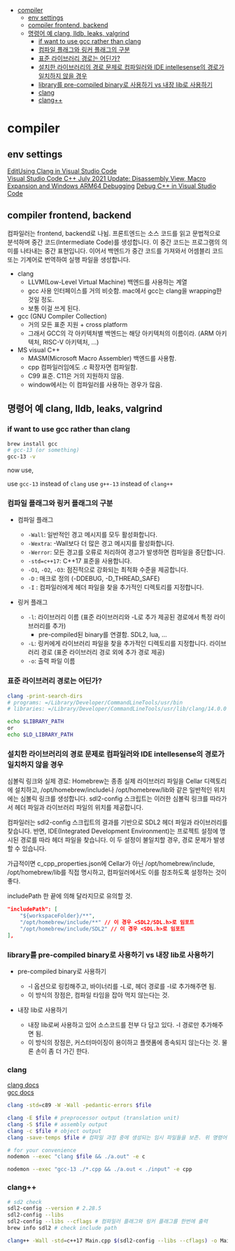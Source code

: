 <!-- toc -->

-   [compiler](#compiler)
    -   [env settings](#env-settings)
    -   [compiler frontend, backend](#compiler-frontend-backend)
    -   [명령어 예 clang, lldb, leaks, valgrind](#명령어-예-clang-lldb-leaks-valgrind)
        -   [if want to use gcc rather than clang](#if-want-to-use-gcc-rather-than-clang)
        -   [컴파일 플래그와 링커 플래그의 구분](#컴파일-플래그와-링커-플래그의-구분)
        -   [표준 라이브러리 경로는 어딘가?](#표준-라이브러리-경로는-어딘가)
        -   [설치한 라이브러리의 경로 문제로 컴파일러와 IDE intellesense의 경로가 일치하지 않을 경우](#설치한-라이브러리의-경로-문제로-컴파일러와-ide-intellesense의-경로가-일치하지-않을-경우)
        -   [library를 pre-compiled binary로 사용하기 vs 내장 lib로 사용하기](#library를-pre-compiled-binary로-사용하기-vs-내장-lib로-사용하기)
        -   [clang](#clang)
        -   [clang++](#clang-1)

<!-- tocstop -->

# compiler

## env settings

[EditUsing Clang in Visual Studio Code](https://code.visualstudio.com/docs/cpp/config-clang-mac)  
[Visual Studio Code C++ July 2021 Update: Disassembly View, Macro Expansion and Windows ARM64 Debugging](https://devblogs.microsoft.com/cppblog/visual-studio-code-c-july-2021-update-disassembly-view-macro-expansion-and-windows-arm64-debugging/#disassembly-view)
[Debug C++ in Visual Studio Code](https://code.visualstudio.com/docs/cpp/cpp-debug)

## compiler frontend, backend

컴파일러는 frontend, backend로 나뉨.
프론트엔드는 소스 코드를 읽고 문법적으로 분석하며 중간 코드(Intermediate Code)를 생성합니다. 이 중간 코드는 프로그램의 의미를 나타내는 중간 표현입니다. 이어서 백엔드가 중간 코드를 가져와서 어셈블리 코드 또는 기계어로 번역하여 실행 파일을 생성합니다.

-   clang
    -   LLVM(Low-Level Virtual Machine) 백엔드를 사용하는 계열
    -   gcc 사용 인터페이스를 거의 비슷함. mac에서 gcc는 clang을 wrapping한 것일 정도.
    -   보통 이걸 쓰게 된다.
-   gcc (GNU Compiler Collection)
    -   거의 모든 표준 지원 + cross platform
    -   그래서 GCC의 각 아키텍처별 백엔드는 해당 아키텍처의 이름이라. (ARM 아키텍처, RISC-V 아키텍처, ...)
-   MS visual C++
    -   MASM(Microsoft Macro Assembler) 백엔드를 사용함.
    -   cpp 컴파일러임에도 .c 확장자면 컴파일함.
    -   C99 표준. C11은 거의 지원하지 않음.
    -   window에서는 이 컴파일러를 사용하는 경우가 많음.

## 명령어 예 clang, lldb, leaks, valgrind

### if want to use gcc rather than clang

```bash
brew install gcc
# gcc-13 (or something)
gcc-13 -v
```

now use,

use `gcc-13` instead of `clang`
use `g++-13` instead of `clang++`

### 컴파일 플래그와 링커 플래그의 구분

-   컴파일 플래그

    -   `-Wall`: 일반적인 경고 메시지를 모두 활성화합니다.
    -   `-Wextra`: -Wall보다 더 많은 경고 메시지를 활성화합니다.
    -   `-Werror`: 모든 경고를 오류로 처리하여 경고가 발생하면 컴파일을 중단합니다.
    -   `-std=c++17`: C++17 표준을 사용합니다.
    -   `-O1`, `-O2`, `-O3`: 점진적으로 강화되는 최적화 수준을 제공합니다.
    -   `-D` : 매크로 정의 (-DDEBUG, -D_THREAD_SAFE)
    -   `-I` : 컴파일러에게 헤더 파일을 찾을 추가적인 디렉토리를 지정합니다.

-   링커 플래그
    -   `-l`: 라이브러리 이름 (표준 라이브러리와 -L로 추가 제공된 경로에서 특정 라이브러리를 추가)
        -   pre-compiled된 binary를 연결함. SDL2, lua, ...
    -   `-L`: 링커에게 라이브러리 파일을 찾을 추가적인 디렉토리를 지정합니다. 라이브러리 경로 (표준 라이브러리 경로 외에 추가 경로 제공)
    -   `-o`: 출력 파일 이름

### 표준 라이브러리 경로는 어딘가?

```bash
clang -print-search-dirs
# programs: =/Library/Developer/CommandLineTools/usr/bin
# libraries: =/Library/Developer/CommandLineTools/usr/lib/clang/14.0.0

echo $LIBRARY_PATH
or
echo $LD_LIBRARY_PATH

```

### 설치한 라이브러리의 경로 문제로 컴파일러와 IDE intellesense의 경로가 일치하지 않을 경우

심볼릭 링크와 실제 경로: Homebrew는 종종 실제 라이브러리 파일을 Cellar 디렉토리에 설치하고, /opt/homebrew/include나 /opt/homebrew/lib와 같은 일반적인 위치에는 심볼릭 링크를 생성합니다. sdl2-config 스크립트는 이러한 심볼릭 링크를 따라가서 헤더 파일과 라이브러리 파일의 위치를 제공합니다.

컴파일러는 sdl2-config 스크립트의 결과를 기반으로 SDL2 헤더 파일과 라이브러리를 찾습니다. 반면, IDE(Integrated Development Environment)는 프로젝트 설정에 명시된 경로를 따라 헤더 파일을 찾습니다. 이 두 설정이 불일치할 경우, 경로 문제가 발생할 수 있습니다.

가급적이면 c_cpp_properties.json에 Cellar가 아닌 /opt/homebrew/include, /opt/homebrew/lib를 직접 명시하고, 컴파일러에서도 이를 참조하도록 설정하는 것이 좋다.

includePath 한 끝에 의해 달라지므로 유의할 것.

```json
"includePath": [
    "${workspaceFolder}/**",
    "/opt/homebrew/include/**" // 이 경우 <SDL2/SDL.h>로 임포트
    "/opt/homebrew/include/SDL2" // 이 경우 <SDL.h>로 임포트
],
```

### library를 pre-compiled binary로 사용하기 vs 내장 lib로 사용하기

-   pre-compiled binary로 사용하기

    -   -l 옵션으로 링킹해주고, 바이너리를 -L로, 헤더 경로를 -I로 추가해주면 됨.
    -   이 방식의 장점은, 컴파일 타임을 잡아 먹지 않는다는 것.

-   내장 lib로 사용하기
    -   내장 lib로써 사용하고 있어 소스코드를 전부 다 담고 있다. -I 경로만 추가해주면 됨.
    -   이 방식의 장점은, 커스터마이징이 용이하고 플랫폼에 종속되지 않는다는 것. 물론 손이 좀 더 가긴 한다.

### clang

[clang docs](https://clang.llvm.org/docs/ClangCommandLineReference.html)  
[gcc docs](https://gcc.gnu.org/onlinedocs/gcc/Debugging-Options.html)

```bash
clang -std=c89 -W -Wall -pedantic-errors $file

clang -E $file # preprocessor output (translation unit)
clang -S $file # assembly output
clang -c $file # object output
clang -save-temps $file # 컴파일 과정 중에 생성되는 임시 파일들을 보존. 위 명령어들 귀찮아서 보통 다 저장할 때 사용함.

# for your convenience
nodemon --exec "clang $file && ./a.out" -e c

nodemon --exec "gcc-13 ./*.cpp && ./a.out < ./input" -e cpp
```

### clang++

```bash
# sd2 check
sdl2-config --version # 2.28.5
sdl2-config --libs
sdl2-config --libs --cflags # 컴파일러 플래그와 링커 플래그를 한번에 출력
brew info sdl2 # check include path

clang++ -Wall -std=c++17 Main.cpp $(sdl2-config --libs --cflags) -o Main
```
